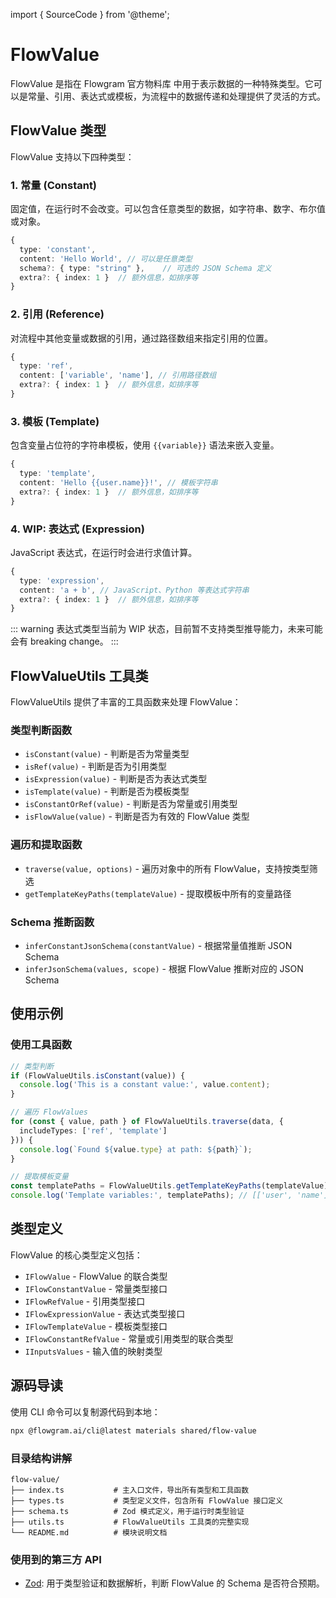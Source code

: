 import { SourceCode } from '@theme';

# FlowValue

FlowValue 是指在 Flowgram 官方物料库 中用于表示数据的一种特殊类型。它可以是常量、引用、表达式或模板，为流程中的数据传递和处理提供了灵活的方式。

## FlowValue 类型

FlowValue 支持以下四种类型：

### 1. 常量 (Constant)

固定值，在运行时不会改变。可以包含任意类型的数据，如字符串、数字、布尔值或对象。

```typescript
{
  type: 'constant',
  content: 'Hello World', // 可以是任意类型
  schema?: { type: "string" },    // 可选的 JSON Schema 定义
  extra?: { index: 1 }  // 额外信息，如排序等
}
```

### 2. 引用 (Reference)

对流程中其他变量或数据的引用，通过路径数组来指定引用的位置。

```typescript
{
  type: 'ref',
  content: ['variable', 'name'], // 引用路径数组
  extra?: { index: 1 }  // 额外信息，如排序等
}
```

### 3. 模板 (Template)

包含变量占位符的字符串模板，使用 `{{variable}}` 语法来嵌入变量。

```typescript
{
  type: 'template',
  content: 'Hello {{user.name}}!', // 模板字符串
  extra?: { index: 1 }  // 额外信息，如排序等
}
```

### 4. WIP: 表达式 (Expression)

JavaScript 表达式，在运行时会进行求值计算。

```typescript
{
  type: 'expression',
  content: 'a + b', // JavaScript、Python 等表达式字符串
  extra?: { index: 1 }  // 额外信息，如排序等
}
```

::: warning
表达式类型当前为 WIP 状态，目前暂不支持类型推导能力，未来可能会有 breaking change。
:::

## FlowValueUtils 工具类

FlowValueUtils 提供了丰富的工具函数来处理 FlowValue：

### 类型判断函数

* `isConstant(value)` - 判断是否为常量类型
* `isRef(value)` - 判断是否为引用类型
* `isExpression(value)` - 判断是否为表达式类型
* `isTemplate(value)` - 判断是否为模板类型
* `isConstantOrRef(value)` - 判断是否为常量或引用类型
* `isFlowValue(value)` - 判断是否为有效的 FlowValue 类型

### 遍历和提取函数

* `traverse(value, options)` - 遍历对象中的所有 FlowValue，支持按类型筛选
* `getTemplateKeyPaths(templateValue)` - 提取模板中所有的变量路径

### Schema 推断函数

* `inferConstantJsonSchema(constantValue)` - 根据常量值推断 JSON Schema
* `inferJsonSchema(values, scope)` - 根据 FlowValue 推断对应的 JSON Schema

## 使用示例

### 使用工具函数

```typescript
// 类型判断
if (FlowValueUtils.isConstant(value)) {
  console.log('This is a constant value:', value.content);
}

// 遍历 FlowValues
for (const { value, path } of FlowValueUtils.traverse(data, {
  includeTypes: ['ref', 'template']
})) {
  console.log(`Found ${value.type} at path: ${path}`);
}

// 提取模板变量
const templatePaths = FlowValueUtils.getTemplateKeyPaths(templateValue);
console.log('Template variables:', templatePaths); // [['user', 'name'], ['count']]
```

## 类型定义

<SourceCode href="https://github.com/bytedance/flowgram.ai/tree/main/packages/materials/form-materials/src/shared/flow-value/types.ts" />

FlowValue 的核心类型定义包括：

* `IFlowValue` - FlowValue 的联合类型
* `IFlowConstantValue` - 常量类型接口
* `IFlowRefValue` - 引用类型接口
* `IFlowExpressionValue` - 表达式类型接口
* `IFlowTemplateValue` - 模板类型接口
* `IFlowConstantRefValue` - 常量或引用类型的联合类型
* `IInputsValues` - 输入值的映射类型

## 源码导读

<SourceCode href="https://github.com/bytedance/flowgram.ai/tree/main/packages/materials/form-materials/src/shared/flow-value" />

使用 CLI 命令可以复制源代码到本地：

```bash
npx @flowgram.ai/cli@latest materials shared/flow-value
```

### 目录结构讲解

```
flow-value/
├── index.ts           # 主入口文件，导出所有类型和工具函数
├── types.ts           # 类型定义文件，包含所有 FlowValue 接口定义
├── schema.ts          # Zod 模式定义，用于运行时类型验证
├── utils.ts           # FlowValueUtils 工具类的完整实现
└── README.md          # 模块说明文档
```

### 使用到的第三方 API

* [Zod](https://v3.zod.dev/): 用于类型验证和数据解析，判断 FlowValue 的 Schema 是否符合预期。
